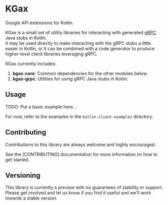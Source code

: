 # KGax

Google API extensions for Kotlin.

KGax is a small set of utility libraries for interacting with generated [gRPC](https://grpc.io/) Java stubs in Kotlin.  
It may be used directly to make interacting with the gRPC stubs a little easier in Kotlin, or it can be combined with 
a code generator to produce higher-level client libraries leveraging gRPC. 

KGax currently includes:

  1. **kgax-core**: Common dependencies for the other modules below.
  1. **kgax-grpc**: Utilities for using gRPC Java stubs in Kotlin.

## Usage

TODO: Put a basic example here...

For now, refer to the examples in the `kotlin-client-examples` directory.

## Contributing

Contributions to this library are always welcome and highly encouraged.

See the [CONTRIBUTING] documentation for more information on how to get started.

## Versioning

This library is currently a *preview* with no guarantees of stability or support. Please get involved and let us know
if you find it useful and we'll work towards a stable version.
